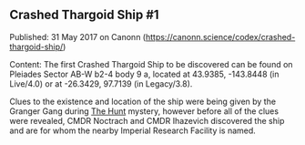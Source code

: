 ## Crashed Thargoid Ship #1

Published: 31 May 2017 on Canonn (https://canonn.science/codex/crashed-thargoid-ship/)

Content: The first Crashed Thargoid Ship to be discovered can be found on Pleiades Sector AB-W b2-4 body 9 a, located at 43.9385, -143.8448 (in Live/4.0) or at -26.3429, 97.7139 (in Legacy/3.8).

Clues to the existence and location of the ship were being given by the Granger Gang during [The Hunt](https://canonn.science/codex/the-hunt/) mystery, however before all of the clues were revealed, CMDR Noctrach and CMDR Ihazevich discovered the ship and are for whom the nearby Imperial Research Facility is named.